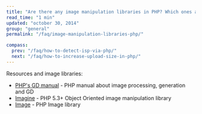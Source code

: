```yaml
---
title: "Are there any image manipulation libraries in PHP? Which ones are good?"
read_time: "1 min"
updated: "october 30, 2014"
group: "general"
permalink: "/faq/image-manipulation-libraries-php/"

compass:
  prev: "/faq/how-to-detect-isp-via-php/"
  next: "/faq/how-to-increase-upload-size-in-php/"
---
```


Resources and image libraries:

* [PHP's GD manual](http://php.net/manual/en/book.image.php) - PHP manual about image processing, generation and GD
* [Imagine](https://github.com/avalanche123/Imagine) - PHP 5.3+ Object Oriented image manipulation library
* [Image](https://github.com/Gregwar/Image) - PHP Image library
